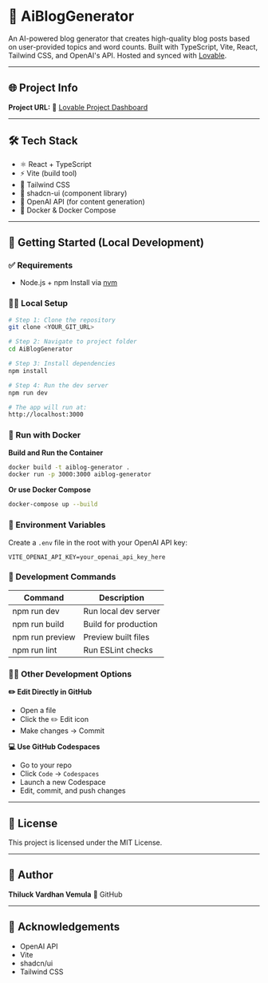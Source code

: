 # 🧠 AiBlogGenerator

An AI-powered blog generator that creates high-quality blog posts based on user-provided topics and word counts. Built with TypeScript, Vite, React, Tailwind CSS, and OpenAI's API. Hosted and synced with [Lovable](https://lovable.dev/projects/08af72fe-c1ee-4846-a443-5ed1c5c603c2).

---

## 🌐 Project Info

**Project URL:**
🔗 [Lovable Project Dashboard](https://lovable.dev/projects/08af72fe-c1ee-4846-a443-5ed1c5c603c2)

---

## 🛠️ Tech Stack

* ⚛️ React + TypeScript
* ⚡ Vite (build tool)
* 🎨 Tailwind CSS
* 🧹 shadcn-ui (component library)
* 🤖 OpenAI API (for content generation)
* 🐳 Docker & Docker Compose

---

## 🚀 Getting Started (Local Development)

### ✅ Requirements

* Node.js + npm
  Install via [nvm](https://github.com/nvm-sh/nvm#installing-and-updating)

### 🧑‍💻 Local Setup

```bash
# Step 1: Clone the repository
git clone <YOUR_GIT_URL>

# Step 2: Navigate to project folder
cd AiBlogGenerator

# Step 3: Install dependencies
npm install

# Step 4: Run the dev server
npm run dev

# The app will run at:
http://localhost:3000
```

### 🐳 Run with Docker

**Build and Run the Container**

```bash
docker build -t aiblog-generator .
docker run -p 3000:3000 aiblog-generator
```

**Or use Docker Compose**

```bash
docker-compose up --build
```

### 🔐 Environment Variables

Create a `.env` file in the root with your OpenAI API key:

```env
VITE_OPENAI_API_KEY=your_openai_api_key_here
```

### 🧪 Development Commands

| Command         | Description          |
| --------------- | -------------------- |
| npm run dev     | Run local dev server |
| npm run build   | Build for production |
| npm run preview | Preview built files  |
| npm run lint    | Run ESLint checks    |

### 🧑‍💻 Other Development Options

**✏️ Edit Directly in GitHub**

* Open a file
* Click the ✏️ Edit icon
* Make changes → Commit

**💻 Use GitHub Codespaces**

* Go to your repo
* Click `Code` → `Codespaces`
* Launch a new Codespace
* Edit, commit, and push changes

---

## 📄 License

This project is licensed under the MIT License.

---

## 🤛 Author

**Thiluck Vardhan Vemula**
🔗 GitHub

---

## 🙌 Acknowledgements

* OpenAI API
* Vite
* shadcn/ui
* Tailwind CSS
